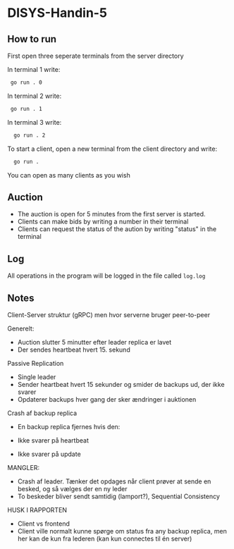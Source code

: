 # DISYS-Handin-5

## How to run

First open three seperate terminals from the server directory

In terminal 1 write:

   ```sh
    go run . 0  
  ```

In terminal 2 write:

  ```sh
   go run . 1 
  ```

In terminal 3 write:

  ```sh
    go run . 2  
  ```

To start a client, open a new terminal from the client directory and write:

  ```sh
    go run .  
  ```

You can open as many clients as you wish

## Auction

* The auction is open for 5 minutes from the first server is started.
* Clients can make bids by writing a number in their terminal
* Clients can request the status of the aution by writing "status" in the terminal

## Log

All operations in the program will be logged in the file called `log.log`

## Notes

Client-Server struktur (gRPC) men hvor serverne bruger peer-to-peer

Generelt:

* Auction slutter 5 minutter efter leader replica er lavet
* Der sendes heartbeat hvert 15. sekund

Passive Replication

* Single leader
* Sender heartbeat hvert 15 sekunder og smider de backups ud, der ikke svarer
* Opdaterer backups hver gang der sker ændringer i auktionen

Crash af backup replica

* En backup replica fjernes hvis den:

* Ikke svarer på heartbeat

* Ikke svarer på update

MANGLER:

* Crash af leader. Tænker det opdages når client prøver at sende en besked, og så vælges der en ny leder
* To beskeder bliver sendt samtidig (lamport?), Sequential Consistency

HUSK I RAPPORTEN

* Client vs frontend
* Client ville normalt kunne spørge om status fra any backup replica, men her kan de kun fra lederen (kan kun connectes til én server)
